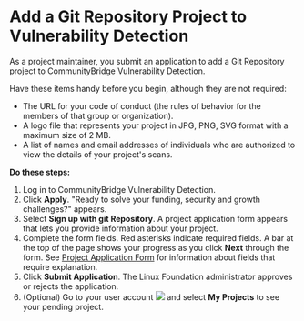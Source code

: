 # Add a Git Repository Project to Vulnerability Detection

As a project maintainer, you submit an application to add a Git Repository project to CommunityBridge Vulnerability Detection.

Have these items handy before you begin, although they are not required:

* The URL for your code of conduct \(the rules of behavior for the members of that group or organization\).
* A logo file that represents your project in JPG, PNG, SVG format with a maximum size of 2 MB.
* A list of names and email addresses of individuals who are authorized to view the details of your project's scans.

**Do these steps:**

1. Log in to CommunityBridge Vulnerability Detection.
2. Click **Apply**. "Ready to solve your funding, security and growth challenges?" appears.
3. Select **Sign up with git Repository**. A project application form appears that lets you provide information about your project.
4. Complete the form fields. Red asterisks indicate required fields. A bar at the top of the page shows your progress as you click **Next** through the form. See [Project Application Form](https://docs.linuxfoundation.org/docs/communitybridge-funding/project-application-form) for information about fields that require explanation.
5. Click **Submit Application**. The Linux Foundation administrator approves or rejects the application.
6. \(Optional\) Go to your user account ![](https://firebasestorage.googleapis.com/v0/b/gitbook-28427.appspot.com/o/assets%2Flinux-foundation-documentation%2F-M2Y1B8nWSwvFgFqqkM-%2F-M2Y1ENBL1-VYGDsZkDU%2F7419011.png?generation=1584356986050600&alt=media) and select **My Projects** to see your pending project.

